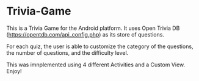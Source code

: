 # Trivia-Game

This is a Trivia Game for the Android platform. It uses Open Trivia DB (https://opentdb.com/api_config.php) as its store of questions.

For each quiz, the user is able to customize the category of the questions, the number of questions, and the difficulty level. 

This was imnplemented using 4 different Activities and a Custom View. Enjoy!


